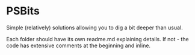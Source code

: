 # PSBits
Simple (relatively) solutions allowing you to dig a bit deeper than usual.

Each folder should have its own readme.md explaining details. If not - the code has extensive comments at the beginning and inline.
